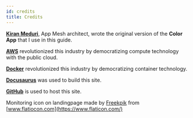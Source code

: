 ```yaml
---
id: credits
title: Credits
---
```


[**Kiran Meduri**](https://github.com/kiranmeduri), App Mesh architect, wrote the original version of the **Color App** that I use in this guide.

[**AWS**](https://aws.amazon.com) revolutionized this industry by democratizing compute technology with the public cloud.

[**Docker**](https://docker.com) revolutionized this industry by democratizing container technology.

[**Docusaurus**](https://docusaurus.io) was used to build this site.

[**GitHub**](https://github.com) is used to host this site.

Monitoring icon on landingpage made by [Freekpik](https://www.flaticon.com/authors/freepik) from [www.flatiocon.com](https://www.flaticon.com/)



